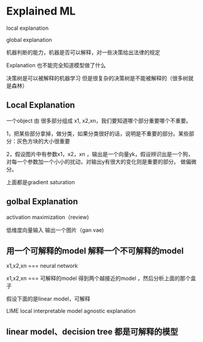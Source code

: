 # Explained ML
local explanation

global explanation

机器判断的能力，机器是否可以解释，对一些决策给出法律的规定

Explanation 也不能完全知道模型做了什么

决策树是可以被解释的机器学习 但是很复杂的决策树是不能被解释的（很多树就是森林）

## Local Explanation
一个object    由 很多部分组成  x1, x2,xn，我们要知道哪个部分重要哪个不重要。

1，把某些部分拿掉，做分类，如果分类很好的话，说明是不重要的部分。某些部分：灰色方块的大小很重要

2，假设图片中有参数x1，x2，xn  ，输出是一个向量yk，假设辨识出是一个狗，对每一个参数加一个小小的扰动，对输出y有很大的变化则是重要的部分。 做偏微分。

上面都是gradient saturation 

## golbal Explanation
activation maximization（review)

低维度向量输入  输出一个图片（gan vae)


## 用一个可解释的model 解释一个不可解释的model
x1,x2,xn === neural network

x1,x2,xn === 可解释的model   得到两个越接近的model ，然后分析上面的那个盒子

假设下面的是linear model，可解释 

LIME  local interpretable model agnostic explanation

## linear model、decision tree  都是可解释的模型
